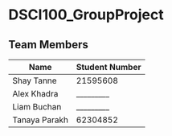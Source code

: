 # DSCI100_GroupProject

## Team Members
Name | Student Number
------------ | -------------
Shay Tanne | 21595608
Alex Khadra| _________
Liam Buchan| _________
Tanaya Parakh| 62304852

